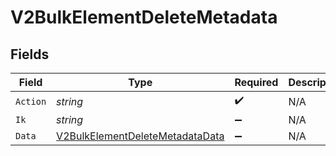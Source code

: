# V2BulkElementDeleteMetadata


## Fields

| Field                                                                                         | Type                                                                                          | Required                                                                                      | Description                                                                                   |
| --------------------------------------------------------------------------------------------- | --------------------------------------------------------------------------------------------- | --------------------------------------------------------------------------------------------- | --------------------------------------------------------------------------------------------- |
| `Action`                                                                                      | *string*                                                                                      | :heavy_check_mark:                                                                            | N/A                                                                                           |
| `Ik`                                                                                          | *string*                                                                                      | :heavy_minus_sign:                                                                            | N/A                                                                                           |
| `Data`                                                                                        | [V2BulkElementDeleteMetadataData](../../Models/Components/V2BulkElementDeleteMetadataData.md) | :heavy_minus_sign:                                                                            | N/A                                                                                           |